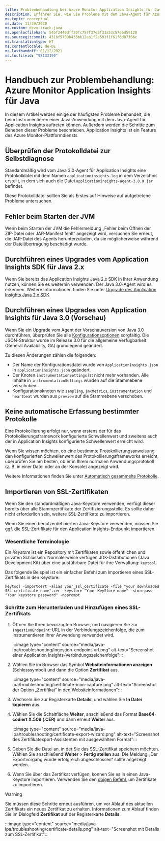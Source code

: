 ```yaml
---
title: Problembehandlung bei Azure Monitor Application Insights für Java
description: Erfahren Sie, wie Sie Probleme mit dem Java-Agent für Azure Monitor Application Insights beheben.
ms.topic: conceptual
ms.date: 11/30/2020
ms.custom: devx-track-java
ms.openlocfilehash: 54bf2440dff20fc757f37e3f31a53c57ebd59120
ms.sourcegitcommit: 431bf5709b433bb12ab1f2e591f1f61f6d87f66c
ms.translationtype: HT
ms.contentlocale: de-DE
ms.lasthandoff: 01/12/2021
ms.locfileid: "98133190"
---
```

# <a name="troubleshooting-guide-azure-monitor-application-insights-for-java"></a>Handbuch zur Problembehandlung: Azure Monitor Application Insights für Java

In diesem Artikel werden einige der häufigsten Probleme behandelt, die beim Instrumentieren einer Java-Anwendung mit dem Java-Agent für Application Insights auftreten können. Außerdem werden die Schritte zum Beheben dieser Probleme beschrieben. Application Insights ist ein Feature des Azure Monitor-Plattformdiensts.

## <a name="check-the-self-diagnostic-log-file"></a>Überprüfen der Protokolldatei zur Selbstdiagnose

Standardmäßig wird vom Java 3.0-Agent für Application Insights eine Protokolldatei mit dem Namen `applicationinsights.log` in dem Verzeichnis erstellt, in dem sich auch die Datei `applicationinsights-agent-3.0.0.jar` befindet.

Diese Protokolldatei sollten Sie als Erstes auf Hinweise auf aufgetretene Probleme untersuchen.

## <a name="jvm-fails-to-start"></a>Fehler beim Starten der JVM

Wenn beim Starten der JVM die Fehlermeldung „Fehler beim Öffnen der ZIP-Datei oder JAR-Manifest fehlt“ angezeigt wird, versuchen Sie erneut, die JAR-Datei des Agents herunterzuladen, da sie möglicherweise während der Dateiübertragung beschädigt wurde.

## <a name="upgrade-from-the-application-insights-java-2x-sdk"></a>Durchführen eines Upgrades vom Application Insights SDK für Java 2.x

Wenn Sie bereits das Application Insights Java 2.x SDK in Ihrer Anwendung nutzen, können Sie es weiterhin verwenden. Der Java 3.0-Agent wird es erkennen. Weitere Informationen finden Sie unter [Upgrade des Application Insights Java 2.x SDK](./java-standalone-upgrade-from-2x.md).

## <a name="upgrade-from-application-insights-java-30-preview"></a>Durchführen eines Upgrades von Application Insights für Java 3.0 (Vorschau)

Wenn Sie ein Upgrade vom Agent der Vorschauversion von Java 3.0 durchführen, überprüfen Sie alle [Konfigurationsoptionen](./java-standalone-config.md) sorgfältig. Die JSON-Struktur wurde im Release 3.0 für die allgemeine Verfügbarkeit (General Availability, GA) grundlegend geändert.

Zu diesen Änderungen zählen die folgenden:

-  Der Name der Konfigurationsdatei wurde von `ApplicationInsights.json` in `applicationinsights.json` geändert.
-  Der Knoten `instrumentationSettings` ist nicht mehr vorhanden. Alle Inhalte in `instrumentationSettings` wurden auf die Stammebene verschoben. 
-  Konfigurationsknoten wie `sampling`, `jmxMetrics`, `instrumentation` und `heartbeat` wurden aus `preview` auf die Stammebene verschoben.

## <a name="some-logging-is-not-auto-collected"></a>Keine automatische Erfassung bestimmter Protokolle

Eine Protokollierung erfolgt nur, wenn erstens der für das Protokollierungsframework konfigurierte Schwellenwert und zweitens auch der in Application Insights konfigurierte Schwellenwert erreicht wird.

Wenn Sie wissen möchten, ob eine bestimmte Protokollierungsanweisung den konfigurierten Schwellenwert des Protokollierungsframeworks erreicht, überprüfen Sie am besten, ob er in Ihrem normalen Anwendungsprotokoll (z. B. in einer Datei oder an der Konsole) angezeigt wird.

Weitere Informationen finden Sie unter [Automatisch gesammelte Protokolle](./java-standalone-config.md#auto-collected-logging).

## <a name="import-ssl-certificates"></a>Importieren von SSL-Zertifikaten

Wenn Sie den standardmäßigen Java-Keystore verwenden, verfügt dieser bereits über alle Stammzertifikate der Zertifizierungsstelle. Es sollte daher nicht erforderlich sein, weitere SSL-Zertifikate zu importieren.

Wenn Sie einen benutzerdefinierten Java-Keystore verwenden, müssen Sie ggf. die SSL-Zertifikate für den Application Insights-Endpunkt importieren.

### <a name="key-terminology"></a>Wesentliche Terminologie
Ein *Keystore* ist ein Repository mit Zertifikaten sowie öffentlichen und privaten Schlüsseln. Normalerweise verfügen JDK-Distributionen (Java Development Kit) über eine ausführbare Datei für ihre Verwaltung: `keytool`.

Das folgende Beispiel ist ein einfacher Befehl zum Importieren eines SSL-Zertifikats in den Keystore:

`keytool -importcert -alias your_ssl_certificate -file "your downloaded SSL certificate name".cer -keystore "Your KeyStore name" -storepass "Your keystore password" -noprompt`

### <a name="steps-to-download-and-add-an-ssl-certificate"></a>Schritte zum Herunterladen und Hinzufügen eines SSL-Zertifikats

1.  Öffnen Sie Ihren bevorzugten Browser, und navigieren Sie zur `IngestionEndpoint`-URL in der Verbindungszeichenfolge, die zum Instrumentieren Ihrer Anwendung verwendet wird.

    :::image type="content" source="media/java-ipa/troubleshooting/ingestion-endpoint-url.png" alt-text="Screenshot einer Application Insights-Verbindungszeichenfolge":::

2.  Wählen Sie im Browser das Symbol **Websiteinformationen anzeigen** (Schlosssymbol) und dann die Option **Zertifikat** aus.

    :::image type="content" source="media/java-ipa/troubleshooting/certificate-icon-capture.png" alt-text="Screenshot der Option „Zertifikat“ in den Websiteinformationen":::

3.  Wechseln Sie zur Registerkarte **Details**, und wählen Sie **In Datei kopieren** aus.
4.  Wählen Sie die Schaltfläche **Weiter**, anschließend das Format **Base64-codiert X.509 (.CER)** und dann erneut **Weiter** aus.

    :::image type="content" source="media/java-ipa/troubleshooting/certificate-export-wizard.png" alt-text="Screenshot des Zertifikatexport-Assistenten mit ausgewähltem Format":::

5.  Geben Sie die Datei an, in der Sie das SSL-Zertifikat speichern möchten. Wählen Sie anschließend **Weiter** > **Fertig stellen** aus. Die Meldung „Der Exportvorgang wurde erfolgreich abgeschlossen“ sollte angezeigt werden.
6.  Wenn Sie über das Zertifikat verfügen, können Sie es in einen Java-Keystore importieren. Verwenden Sie den [obigen Befehl](#key-terminology), um Zertifikate zu importieren.

> [!WARNING]
> Sie müssen diese Schritte erneut ausführen, um vor Ablauf des aktuellen Zertifikats ein neues Zertifikat zu erhalten. Informationen zum Ablauf finden Sie im Dialogfeld **Zertifikat** auf der Registerkarte **Details**.
>
> :::image type="content" source="media/java-ipa/troubleshooting/certificate-details.png" alt-text="Screenshot mit Details zum SSL-Zertifikat":::
